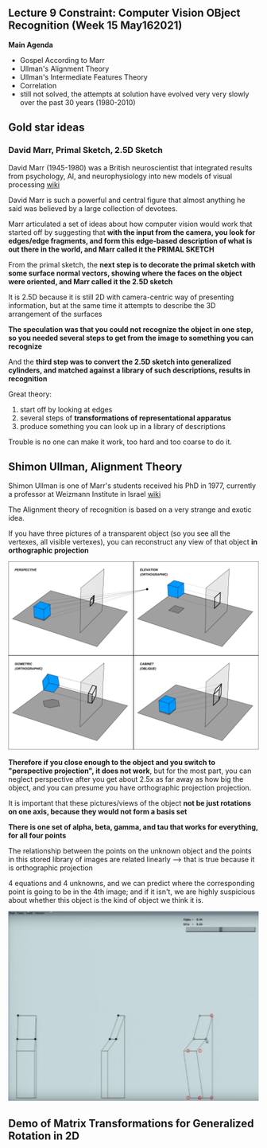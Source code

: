 ## Lecture 9 Constraint: Computer Vision OBject Recognition (Week 15 May162021)

**Main Agenda**
- Gospel According to Marr
- Ullman's Alignment Theory
- Ullman's Intermediate Features Theory
- Correlation
- still not solved, the attempts at solution have evolved very very slowly over the past 30 years (1980-2010)

**Gold star ideas**
- 


### David Marr, Primal Sketch, 2.5D Sketch

David Marr (1945-1980) was a British neuroscientist that integrated results from psychology, AI, and neurophysiology into new models of visual processing [wiki](https://en.wikipedia.org/wiki/David_Marr_(neuroscientist))

David Marr is such a powerful and central figure that almost anything he said was believed by a large collection of devotees.

Marr articulated a set of ideas about how computer vision would work that started off by suggesting that **with the input from the camera, you look for edges/edge fragments, and form this edge-based description of what is out there in the world, and Marr called it the PRIMAL SKETCH**

From the primal sketch, the **next step is to decorate the primal sketch with some surface normal vectors, showing where the faces on the object were oriented, and Marr called it the 2.5D sketch**

It is 2.5D because it is still 2D with camera-centric way of presenting information, but at the same time it attempts to describe the 3D arrangement of the surfaces

**The speculation was that you could not recognize the object in one step, so you needed several steps to get from the image to something you can recognize**

And the **third step was to convert the 2.5D sketch into generalized cylinders, and matched against a library of such descriptions, results in recognition**

Great theory:
1. start off by looking at edges
2. several steps of **transformations of representational apparatus**
3. produce something you can look up in a library of descriptions

Trouble is no one can make it work, too hard and too coarse to do it.

## Shimon Ullman, Alignment Theory

Shimon Ullman is one of Marr's students received his PhD in 1977, currently a professor at Weizmann Institute in Israel [wiki](https://en.wikipedia.org/wiki/Shimon_Ullman)

The Alignment theory of recognition is based on a very strange and exotic idea.

If you have three pictures of a transparent object (so you see all the vertexes, all visible vertexes), you can reconstruct any view of that object **in orthographic projection**

![various-projections](./various-projections.png)

**Therefore if you close enough to the object and you switch to "perspective projection", it does not work**, but for the most part, you can neglect perspective after you get about 2.5x as far away as how big the object, and you can presume you have orthographic projection projection.

It is important that these pictures/views of the object **not be just rotations on one axis, because they would not form a basis set**

**There is one set of alpha, beta, gamma, and tau that works for everything, for all four points**

The relationship between the points on the unknown object and the points in this stored library of images are related linearly --> that is true because it is orthographic projection

4 equations and 4 unknowns, and we can predict where the corresponding point is going to be in the 4th image; and if it isn't, we are highly suspicious about whether this object is the kind of object we think it is.

![alignment-2d](./alignment-2D.png)

## Demo of Matrix Transformations for Generalized Rotation in 2D


